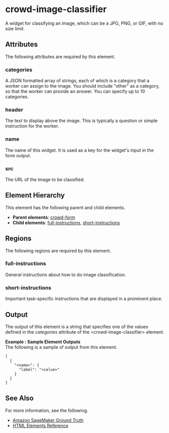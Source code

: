 # crowd\-image\-classifier<a name="sms-ui-template-crowd-image-classifier"></a>

A widget for classifying an image, which can be a JPG, PNG, or GIF, with no size limit\.

## Attributes<a name="image-classifier-attributes"></a>

The following attributes are required by this element\.

### categories<a name="image-classifier-attributes-categories"></a>

A JSON formatted array of strings, each of which is a category that a worker can assign to the image\. You should include "other" as a category, so that the worker can provide an answer\. You can specify up to 10 categories\.

### header<a name="image-classifier-attributes-header"></a>

The text to display above the image\. This is typically a question or simple instruction for the worker\.

### name<a name="image-classifier-attributes-name"></a>

The name of this widget\. It is used as a key for the widget's input in the form output\.

### src<a name="image-classifier-attributes-src"></a>

The URL of the image to be classified\. 

## Element Hierarchy<a name="image-classifier-element-hierarchy"></a>

This element has the following parent and child elements\.
+ **Parent elements**: [crowd\-form](sms-ui-template-crowd-form.md)
+ **Child elements**: [full\-instructions](#image-classifier-regions-full-instructions), [short\-instructions](#image-classifier-regions-short-instructions)

## Regions<a name="image-classifier-regions"></a>

The following regions are required by this element\.

### full\-instructions<a name="image-classifier-regions-full-instructions"></a>

General instructions about how to do image classification\.

### short\-instructions<a name="image-classifier-regions-short-instructions"></a>

Important task\-specific instructions that are displayed in a prominent place\.

## Output<a name="image-classifier-output"></a>

The output of this element is a string that specifies one of the values defined in the *categories* attribute of the <crowd\-image\-classifier> element\.

**Example : Sample Element Outputs**  
The following is a sample of output from this element\.  

```
[
  {
    "<name>": {
      "label": "<value>"
    }
  }
]
```

## See Also<a name="image-classifier-see-also"></a>

For more information, see the following\.
+ [Amazon SageMaker Ground Truth](sms.md)
+ [HTML Elements Reference](sms-ui-template-reference.md)